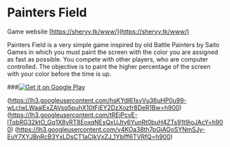 # Painters Field

Game website [https://sheryv.tk/www/](https://sheryv.tk/www/)

Painters Field is a very simple game inspired by old Battle Painters by Saito Games in which you must paint the screen with the color you are assigned as fast as possible. You compete with other players, who are computer controlled. The objective is to paint the higher percentage of the screen with your color before the time is up.

###[![Get it on Google Play](https://play.google.com/intl/en_us/badges/images/badge_new.png)](https://play.google.com/store/apps/details?id=com.sheryv.Painters)


(https://lh3.googleusercontent.com/hsKYdl61svVu36uHP0u99-wLcIwLWaalExZAVsq5puhX10tFjEY2DzXozfr8DeR1Bw=h900)
(https://lh3.googleusercontent.com/tREjPcvE-lTqbRG32ktO_Gq1X8yRT8EoxqNEsQxUJty6YunRt0buH4ZTs91t9ioJAcY=h900)
(https://lh3.googleusercontent.com/v4KOa38th7pGjAOoSYNmSJy-EuY7XYJBnRcB3YxLDsCT1aCIkVxZJ_1Yblff6TVRfQ=h900)
